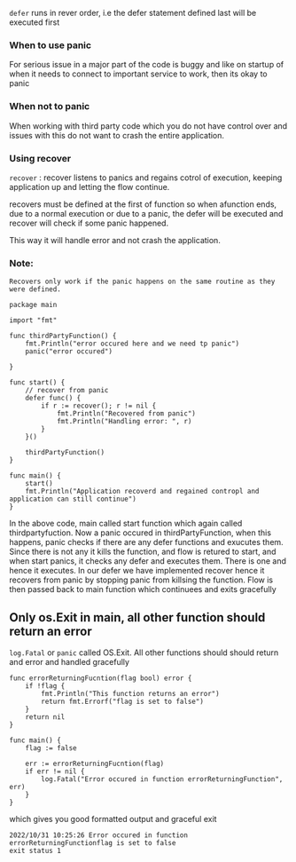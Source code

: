 `defer` runs in rever order, i.e the defer statement defined last will be executed first

### When to use panic

For serious issue in a major part of the code is buggy and like on startup of when it needs to connect to important service to work, then its okay to panic


### When not to panic

When working with third party code which you do not have control over and issues with this do not want to crash the entire application.

### Using recover

`recover` : recover listens to panics and regains cotrol of execution, keeping application up and letting the flow continue.

recovers must be defined at the first of function so when afunction ends, due to a normal execution or due to a panic, the defer will be executed and recover will
check if some panic happened.

This way it will handle error and not crash the application.


### Note:

`Recovers only work if the panic happens on the same routine as they were defined.`

```
package main

import "fmt"

func thirdPartyFunction() {
	fmt.Println("error occured here and we need tp panic")
	panic("error occured")

}

func start() {
	// recover from panic
	defer func() {
		if r := recover(); r != nil {
			fmt.Println("Recovered from panic")
			fmt.Println("Handling error: ", r)
		}
	}()

	thirdPartyFunction()
}

func main() {
	start()
	fmt.Println("Application recoverd and regained contropl and application can still continue")
}

```

In the above code, main called start function which again called thirdpartyfuction. Now a panic occured in thirdPartyFunction, when this happens, panic checks if there are any defer functions and exucutes them. Since there is not any it kills the function, and flow is retured to start, and when start panics, it checks any defer and executes them. There is one and hence it executes. In our defer we have implemented recover hence it recovers from panic by stopping panic from killsing the function. Flow is then passed back to main function which continuees and exits gracefully 


## Only os.Exit in main, all other function should return an error

`log.Fatal` or `panic` called OS.Exit. All other functions should should return and error and handled gracefully

```
func errorReturningFucntion(flag bool) error {
	if !flag {
		fmt.Println("This function returns an error")
		return fmt.Errorf("flag is set to false")
	}
	return nil
}

func main() {
	flag := false

	err := errorReturningFucntion(flag)
	if err != nil {
		log.Fatal("Error occured in function errorReturningFunction", err)
	}
}
```

which gives you good formatted output and graceful exit

```
2022/10/31 10:25:26 Error occured in function errorReturningFunctionflag is set to false
exit status 1
```